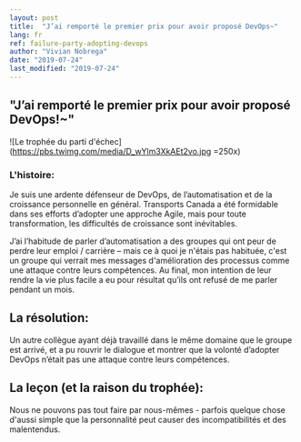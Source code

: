 ```yaml
---
layout: post
title:  "J’ai remporté le premier prix pour avoir proposé DevOps~"
lang: fr
ref: failure-party-adopting-devops
author: "Vivian Nobrega"
date: "2019-07-24"
last_modified: "2019-07-24"
---
```


## "J’ai remporté le premier prix pour avoir proposé DevOps!~"

![Le trophée du parti d'échec](https://pbs.twimg.com/media/D_wYlm3XkAEt2vo.jpg =250x)

### L'histoire:

Je suis une ardente défenseur de DevOps, de l’automatisation et de la croissance personnelle en général. Transports Canada a été formidable dans ses efforts d’adopter une approche Agile, mais pour toute transformation, les difficultés de croissance sont inévitables.

J’ai l’habitude de parler d’automatisation a des groupes qui ont peur de perdre leur emploi / carrière – mais ce à quoi je n'étais pas habituée, c'est un groupe qui verrait mes messages d'amélioration des processus comme une attaque contre leurs compétences. Au final, mon intention de leur rendre la vie plus facile a eu pour résultat qu’ils ont refusé de me parler pendant un mois.

## La résolution:

Un autre collègue ayant déjà travaillé dans le même domaine que le groupe est arrivé, et a pu rouvrir le dialogue et montrer que la volonté d’adopter DevOps n’était pas une attaque contre leurs compétences.

## La leçon (et la raison du trophée):

Nous ne pouvons pas tout faire par nous-mêmes - parfois quelque chose d'aussi simple que la personnalité peut causer des incompatibilités et des malentendus.
